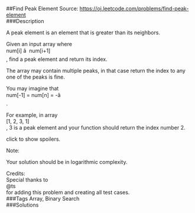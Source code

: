 ##Find Peak Element
Source: https://oj.leetcode.com/problems/find-peak-element  
###Description

                
A peak element is an element that is greater than its neighbors.  


  
Given an input array where   
num[i] â  num[i+1]  
, find a peak element and return its index.  


  
The array may contain multiple peaks, in that case return the index to any one of the peaks is fine.  


  
You may imagine that   
num[-1] = num[n] = -â  
.  


  
For example, in array   
[1, 2, 3, 1]  
, 3 is a peak element and your function should return the index number 2.  


  
click to show spoilers.  


  
Note:  

  
Your solution should be in logarithmic complexity.  

  


  
Credits:  
Special thanks to   
@ts  
 for adding this problem and creating all test cases.  
###Tags
Array, Binary Search  
###Solutions